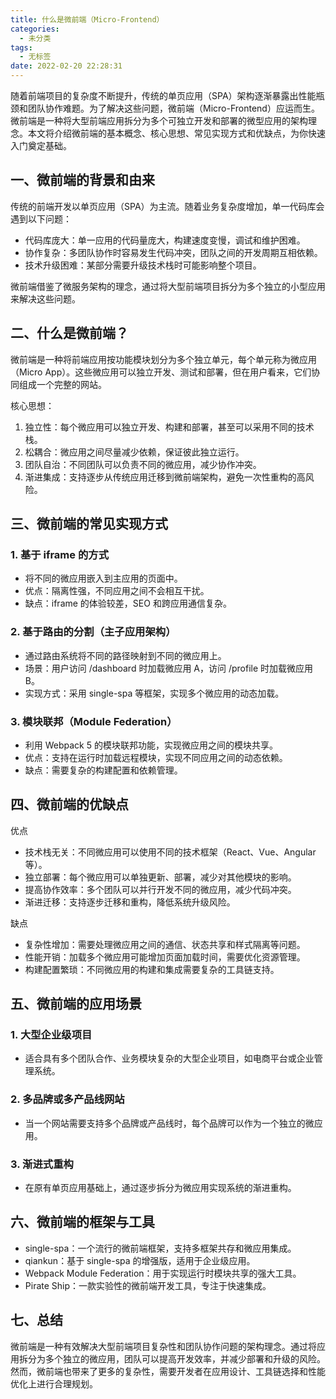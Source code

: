 ```yaml
---
title: 什么是微前端（Micro-Frontend）
categories:
  - 未分类
tags:
  - 无标签
date: 2022-02-20 22:28:31
---
```


<script setup lang="ts">
import PostHeader from '../../_components/PostHeader.vue'
</script>

<PostHeader :postId='2600231521' />

随着前端项目的复杂度不断提升，传统的单页应用（SPA）架构逐渐暴露出性能瓶颈和团队协作难题。为了解决这些问题，微前端（Micro-Frontend）应运而生。微前端是一种将大型前端应用拆分为多个可独立开发和部署的微型应用的架构理念。本文将介绍微前端的基本概念、核心思想、常见实现方式和优缺点，为你快速入门奠定基础。

## 一、微前端的背景和由来

传统的前端开发以单页应用（SPA）为主流。随着业务复杂度增加，单一代码库会遇到以下问题：

- 代码库庞大：单一应用的代码量庞大，构建速度变慢，调试和维护困难。
- 协作复杂：多团队协作时容易发生代码冲突，团队之间的开发周期互相依赖。
- 技术升级困难：某部分需要升级技术栈时可能影响整个项目。

微前端借鉴了微服务架构的理念，通过将大型前端项目拆分为多个独立的小型应用来解决这些问题。

## 二、什么是微前端？

微前端是一种将前端应用按功能模块划分为多个独立单元，每个单元称为微应用（Micro App）。这些微应用可以独立开发、测试和部署，但在用户看来，它们协同组成一个完整的网站。

核心思想：

1. 独立性：每个微应用可以独立开发、构建和部署，甚至可以采用不同的技术栈。
2. 松耦合：微应用之间尽量减少依赖，保证彼此独立运行。
3. 团队自治：不同团队可以负责不同的微应用，减少协作冲突。
4. 渐进集成：支持逐步从传统应用迁移到微前端架构，避免一次性重构的高风险。

## 三、微前端的常见实现方式

### 1. 基于 iframe 的方式

- 将不同的微应用嵌入到主应用的页面中。
- 优点：隔离性强，不同应用之间不会相互干扰。
- 缺点：iframe 的体验较差，SEO 和跨应用通信复杂。

### 2. 基于路由的分割（主子应用架构）

- 通过路由系统将不同的路径映射到不同的微应用上。
- 场景：用户访问 /dashboard 时加载微应用 A，访问 /profile 时加载微应用 B。
- 实现方式：采用 single-spa 等框架，实现多个微应用的动态加载。

### 3. 模块联邦（Module Federation）

- 利用 Webpack 5 的模块联邦功能，实现微应用之间的模块共享。
- 优点：支持在运行时加载远程模块，实现不同应用之间的动态依赖。
- 缺点：需要复杂的构建配置和依赖管理。

## 四、微前端的优缺点

优点

- 技术栈无关：不同微应用可以使用不同的技术框架（React、Vue、Angular 等）。
- 独立部署：每个微应用可以单独更新、部署，减少对其他模块的影响。
- 提高协作效率：多个团队可以并行开发不同的微应用，减少代码冲突。
- 渐进迁移：支持逐步迁移和重构，降低系统升级风险。

缺点

- 复杂性增加：需要处理微应用之间的通信、状态共享和样式隔离等问题。
- 性能开销：加载多个微应用可能增加页面加载时间，需要优化资源管理。
- 构建配置繁琐：不同微应用的构建和集成需要复杂的工具链支持。

## 五、微前端的应用场景

### 1. 大型企业级项目

- 适合具有多个团队合作、业务模块复杂的大型企业项目，如电商平台或企业管理系统。

### 2. 多品牌或多产品线网站

- 当一个网站需要支持多个品牌或产品线时，每个品牌可以作为一个独立的微应用。

### 3. 渐进式重构

- 在原有单页应用基础上，通过逐步拆分为微应用实现系统的渐进重构。

## 六、微前端的框架与工具

- single-spa：一个流行的微前端框架，支持多框架共存和微应用集成。
- qiankun：基于 single-spa 的增强版，适用于企业级应用。
- Webpack Module Federation：用于实现运行时模块共享的强大工具。
- Pirate Ship：一款实验性的微前端开发工具，专注于快速集成。

## 七、总结

微前端是一种有效解决大型前端项目复杂性和团队协作问题的架构理念。通过将应用拆分为多个独立的微应用，团队可以提高开发效率，并减少部署和升级的风险。然而，微前端也带来了更多的复杂性，需要开发者在应用设计、工具链选择和性能优化上进行合理规划。